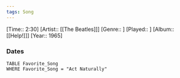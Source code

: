 ```yaml
---
tags: Song  
---
```

[Time:: 2:30]
[Artist:: [[The Beatles]]]
[Genre:: ]
[Played:: ]
[Album:: [[Help!]]]
[Year:: 1965]
### Dates
````dataview
TABLE Favorite_Song
WHERE Favorite_Song = "Act Naturally"
````